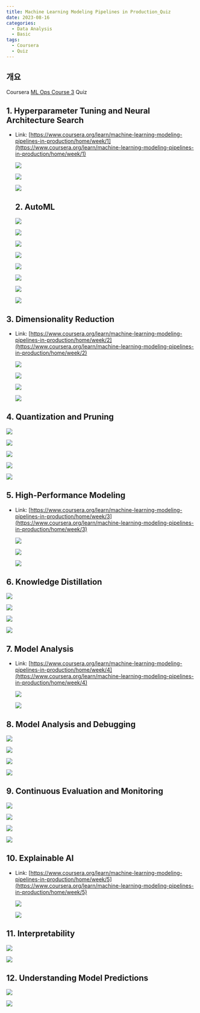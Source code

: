 ```yaml
---
title: Machine Learning Modeling Pipelines in Production_Quiz
date: 2023-08-16
categories:
  - Data Analysis
  - Basic
tags: 
  - Coursera
  - Quiz
---
```


## 개요

Coursera [ML Ops Course 3](https://www.coursera.org/learn/machine-learning-modeling-pipelines-in-production/home/week/1) Quiz

## 1. Hyperparameter Tuning and Neural Architecture Search

- Link: [https://www.coursera.org/learn/machine-learning-modeling-pipelines-in-production/home/week/1](https://www.coursera.org/learn/machine-learning-modeling-pipelines-in-production/home/week/1)
    
    ![ ](images/MLOps3_Quiz/111.png)
    
    ![ ](images/MLOps3_Quiz/112.png)
    
    ![ ](images/MLOps3_Quiz/113.png)
    
    ## 2. **AutoML**
    
    ![ ](images/MLOps3_Quiz/21.png)
    
    ![ ](images/MLOps3_Quiz/22.png)
    
    ![ ](images/MLOps3_Quiz/23.png)
    
    ![ ](images/MLOps3_Quiz/24.png)
    
    ![ ](images/MLOps3_Quiz/25.png)
    
    ![ ](images/MLOps3_Quiz/26.png)
    
    ![ ](images/MLOps3_Quiz/27.png)
    
    ![ ](images/MLOps3_Quiz/28.png)
    

## 3. **Dimensionality Reduction**

- Link: [https://www.coursera.org/learn/machine-learning-modeling-pipelines-in-production/home/week/2](https://www.coursera.org/learn/machine-learning-modeling-pipelines-in-production/home/week/2)
    
    ![ ](images/MLOps3_Quiz/31.png)
    
    ![ ](images/MLOps3_Quiz/32.png)
    
    ![ ](images/MLOps3_Quiz/33.png)
    
    ![ ](images/MLOps3_Quiz/34.png)
    

## 4. **Quantization and Pruning**

![ ](images/MLOps3_Quiz/41.png)

![ ](images/MLOps3_Quiz/42.png)

![ ](images/MLOps3_Quiz/43.png)

![ ](images/MLOps3_Quiz/44.png)

![ ](images/MLOps3_Quiz/45.png)

## 5. **High-Performance Modeling**

- Link: [https://www.coursera.org/learn/machine-learning-modeling-pipelines-in-production/home/week/3](https://www.coursera.org/learn/machine-learning-modeling-pipelines-in-production/home/week/3)
    
    ![ ](images/MLOps3_Quiz/51.png)
    
    ![ ](images/MLOps3_Quiz/52.png)
    
    ![ ](images/MLOps3_Quiz/53.png)
    

## 6. **Knowledge Distillation**

![ ](images/MLOps3_Quiz/61.png)

![ ](images/MLOps3_Quiz/62.png)

![ ](images/MLOps3_Quiz/63.png)

![ ](images/MLOps3_Quiz/64.png)

## 7. **Model Analysis**

- Link: [https://www.coursera.org/learn/machine-learning-modeling-pipelines-in-production/home/week/4](https://www.coursera.org/learn/machine-learning-modeling-pipelines-in-production/home/week/4)
    
    ![ ](images/MLOps3_Quiz/71.png)
    
    ![ ](images/MLOps3_Quiz/72.png)
    

## 8. **Model Analysis and Debugging**

![ ](images/MLOps3_Quiz/81.png)

![ ](images/MLOps3_Quiz/82.png)

![ ](images/MLOps3_Quiz/83.png)

![ ](images/MLOps3_Quiz/84.png)

## 9. **Continuous Evaluation and Monitoring**

![ ](images/MLOps3_Quiz/91.png)

![ ](images/MLOps3_Quiz/92.png)

![ ](images/MLOps3_Quiz/93.png)

![ ](images/MLOps3_Quiz/94.png)

## 10. **Explainable AI**

- Link: [https://www.coursera.org/learn/machine-learning-modeling-pipelines-in-production/home/week/5](https://www.coursera.org/learn/machine-learning-modeling-pipelines-in-production/home/week/5)
    
    ![ ](images/MLOps3_Quiz/101.png)
    
    ![ ](images/MLOps3_Quiz/102.png)
    

## 11. **Interpretability**

![ ](images/MLOps3_Quiz/121.png)

![ ](images/MLOps3_Quiz/122.png)

## 12. **Understanding Model Predictions**

![ ](images/MLOps3_Quiz/131.png)

![ ](images/MLOps3_Quiz/132.png)